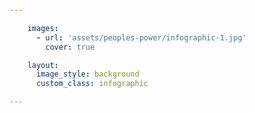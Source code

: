 ```yaml
---

    images:
      - url: 'assets/peoples-power/infographic-1.jpg'
        cover: true

    layout:
      image_style: background
      custom_class: infographic

---
```

